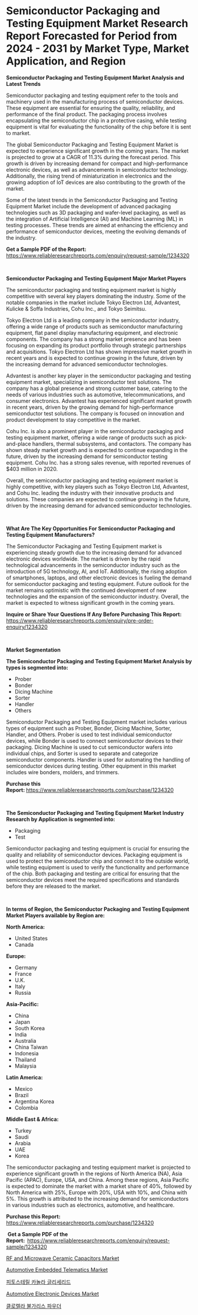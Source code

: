 <p><h1>Semiconductor Packaging and Testing Equipment Market Research Report Forecasted for Period from 2024 -  2031 by Market Type, Market Application, and Region</h1></p><p><strong>Semiconductor Packaging and Testing Equipment Market Analysis and Latest Trends</strong></p>
<p><p>Semiconductor packaging and testing equipment refer to the tools and machinery used in the manufacturing process of semiconductor devices. These equipment are essential for ensuring the quality, reliability, and performance of the final product. The packaging process involves encapsulating the semiconductor chip in a protective casing, while testing equipment is vital for evaluating the functionality of the chip before it is sent to market.</p><p>The global Semiconductor Packaging and Testing Equipment Market is expected to experience significant growth in the coming years. The market is projected to grow at a CAGR of 11.3% during the forecast period. This growth is driven by increasing demand for compact and high-performance electronic devices, as well as advancements in semiconductor technology. Additionally, the rising trend of miniaturization in electronics and the growing adoption of IoT devices are also contributing to the growth of the market.</p><p>Some of the latest trends in the Semiconductor Packaging and Testing Equipment Market include the development of advanced packaging technologies such as 3D packaging and wafer-level packaging, as well as the integration of Artificial Intelligence (AI) and Machine Learning (ML) in testing processes. These trends are aimed at enhancing the efficiency and performance of semiconductor devices, meeting the evolving demands of the industry.</p></p>
<p><strong>Get a Sample PDF of the Report:&nbsp;</strong> <a href="https://www.reliableresearchreports.com/enquiry/request-sample/1234320">https://www.reliableresearchreports.com/enquiry/request-sample/1234320</a></p>
<p>&nbsp;</p>
<p><strong>Semiconductor Packaging and Testing Equipment Major Market Players</strong></p>
<p><p>The semiconductor packaging and testing equipment market is highly competitive with several key players dominating the industry. Some of the notable companies in the market include Tokyo Electron Ltd, Advantest, Kulicke & Soffa Industries, Cohu Inc., and Tokyo Seimitsu.</p><p>Tokyo Electron Ltd is a leading company in the semiconductor industry, offering a wide range of products such as semiconductor manufacturing equipment, flat panel display manufacturing equipment, and electronic components. The company has a strong market presence and has been focusing on expanding its product portfolio through strategic partnerships and acquisitions. Tokyo Electron Ltd has shown impressive market growth in recent years and is expected to continue growing in the future, driven by the increasing demand for advanced semiconductor technologies.</p><p>Advantest is another key player in the semiconductor packaging and testing equipment market, specializing in semiconductor test solutions. The company has a global presence and strong customer base, catering to the needs of various industries such as automotive, telecommunications, and consumer electronics. Advantest has experienced significant market growth in recent years, driven by the growing demand for high-performance semiconductor test solutions. The company is focused on innovation and product development to stay competitive in the market.</p><p>Cohu Inc. is also a prominent player in the semiconductor packaging and testing equipment market, offering a wide range of products such as pick-and-place handlers, thermal subsystems, and contactors. The company has shown steady market growth and is expected to continue expanding in the future, driven by the increasing demand for semiconductor testing equipment. Cohu Inc. has a strong sales revenue, with reported revenues of $403 million in 2020.</p><p>Overall, the semiconductor packaging and testing equipment market is highly competitive, with key players such as Tokyo Electron Ltd, Advantest, and Cohu Inc. leading the industry with their innovative products and solutions. These companies are expected to continue growing in the future, driven by the increasing demand for advanced semiconductor technologies.</p></p>
<p>&nbsp;</p>
<p><strong>What Are The Key Opportunities For Semiconductor Packaging and Testing Equipment Manufacturers?</strong></p>
<p><p>The Semiconductor Packaging and Testing Equipment market is experiencing steady growth due to the increasing demand for advanced electronic devices worldwide. The market is driven by the rapid technological advancements in the semiconductor industry such as the introduction of 5G technology, AI, and IoT. Additionally, the rising adoption of smartphones, laptops, and other electronic devices is fueling the demand for semiconductor packaging and testing equipment. Future outlook for the market remains optimistic with the continued development of new technologies and the expansion of the semiconductor industry. Overall, the market is expected to witness significant growth in the coming years.</p></p>
<p><strong>Inquire or Share Your Questions If Any Before Purchasing This Report:</strong> <a href="https://www.reliableresearchreports.com/enquiry/pre-order-enquiry/1234320">https://www.reliableresearchreports.com/enquiry/pre-order-enquiry/1234320</a></p>
<p>&nbsp;</p>
<p><strong>Market Segmentation</strong></p>
<p><strong>The Semiconductor Packaging and Testing Equipment Market Analysis by types is segmented into:</strong></p>
<p><ul><li>Prober</li><li>Bonder</li><li>Dicing Machine</li><li>Sorter</li><li>Handler</li><li>Others</li></ul></p>
<p><p>Semiconductor Packaging and Testing Equipment market includes various types of equipment such as Prober, Bonder, Dicing Machine, Sorter, Handler, and Others. Prober is used to test individual semiconductor devices, while Bonder is used to connect semiconductor devices to their packaging. Dicing Machine is used to cut semiconductor wafers into individual chips, and Sorter is used to separate and categorize semiconductor components. Handler is used for automating the handling of semiconductor devices during testing. Other equipment in this market includes wire bonders, molders, and trimmers.</p></p>
<p><strong>Purchase this Report:&nbsp;</strong><a href="https://www.reliableresearchreports.com/purchase/1234320">https://www.reliableresearchreports.com/purchase/1234320</a></p>
<p>&nbsp;</p>
<p><strong>The Semiconductor Packaging and Testing Equipment Market Industry Research by Application is segmented into:</strong></p>
<p><ul><li>Packaging</li><li>Test</li></ul></p>
<p><p>Semiconductor packaging and testing equipment is crucial for ensuring the quality and reliability of semiconductor devices. Packaging equipment is used to protect the semiconductor chip and connect it to the outside world, while testing equipment is used to verify the functionality and performance of the chip. Both packaging and testing are critical for ensuring that the semiconductor devices meet the required specifications and standards before they are released to the market.</p></p>
<p>&nbsp;</p>
<p><strong>In terms of Region, the Semiconductor Packaging and Testing Equipment Market Players available by Region are:</strong></p>
<p>
    <p> <strong> North America: </strong>
        <ul>
            <li>United States</li>
            <li>Canada</li>
        </ul>
        </p> 
    <p> <strong> Europe: </strong>
        <ul>
            <li>Germany</li>
            <li>France</li>
            <li>U.K.</li>
            <li>Italy</li>
            <li>Russia</li>
        </ul>
        </p> 
    <p> <strong> Asia-Pacific: </strong>
        <ul>
            <li>China</li>
            <li>Japan</li>
            <li>South Korea</li>
            <li>India</li>
            <li>Australia</li>
            <li>China Taiwan</li>
            <li>Indonesia</li>
            <li>Thailand</li>
            <li>Malaysia</li>
        </ul>
        </p> 
    <p> <strong> Latin America: </strong>
        <ul>
            <li>Mexico</li>
            <li>Brazil</li>
            <li>Argentina Korea</li>
            <li>Colombia</li>
        </ul>
        </p> 
    <p> <strong> Middle East & Africa: </strong>
        <ul>
            <li>Turkey</li>
            <li>Saudi</li>
            <li>Arabia</li>
            <li>UAE</li>
            <li>Korea</li>
        </ul>
    </p>
    </p>
<p><p>The semiconductor packaging and testing equipment market is projected to experience significant growth in the regions of North America (NA), Asia Pacific (APAC), Europe, USA, and China. Among these regions, Asia Pacific is expected to dominate the market with a market share of 40%, followed by North America with 25%, Europe with 20%, USA with 10%, and China with 5%. This growth is attributed to the increasing demand for semiconductors in various industries such as electronics, automotive, and healthcare.</p></p>
<p><strong>Purchase this Report: </strong><a href="https://www.reliableresearchreports.com/purchase/1234320">https://www.reliableresearchreports.com/purchase/1234320</a></p>
<p>&nbsp;<strong>Get a Sample PDF of the Report:&nbsp;&nbsp;</strong><a href="https://www.reliableresearchreports.com/enquiry/request-sample/1234320">https://www.reliableresearchreports.com/enquiry/request-sample/1234320</a></p>
<p><strong></strong></p>
<p><p><a href="https://github.com/changoleonlaverguenzanoexiste/Market-Research-Report-List-2/blob/main/rf-and-microwave-ceramic-capacitors-market.md">RF and Microwave Ceramic Capacitors Market</a></p><p><a href="https://issuu.com/reportprime-2/docs/automotive-embedded-telematics-market-size-2030.pp">Automotive Embedded Telematics Market</a></p><p><a href="https://medium.com/@koleledner/%EC%8B%9D%EB%AC%BC-%EC%8A%A4%ED%85%8C%EB%A1%A4-%EC%B9%B4%EB%86%80%EB%9D%BC-%EA%B8%80%EB%A6%AC%EC%84%B8%EB%A6%AC%EB%93%9C-%EC%8B%9C%EC%9E%A5-%EB%B6%84%EC%84%9D-%EA%B8%80%EB%A1%9C%EB%B2%8C-%EC%82%B0%EC%97%85-%EC%A0%84%EB%A7%9D%EA%B3%BC-%EC%98%88%EC%B8%A1-2024%EB%85%84%EB%B6%80%ED%84%B0-2031%EB%85%84%EA%B9%8C%EC%A7%80-a07ca6bae58b">피토스테릴 카놀라 글리세리드</a></p><p><a href="https://issuu.com/reportprime-2/docs/automotive-electronic-devices-market-size-2030.ppt">Automotive Electronic Devices Market</a></p><p><a href="https://medium.com/@alexemumu2022/chlorella-vulgaris-powder-%EC%8B%9C%EC%9E%A5%EC%9D%80-%EC%8B%9C%EC%9E%A5-%EC%A0%90%EC%9C%A0%EC%9C%A8-%EA%B7%9C%EB%AA%A8-%EB%B0%8F-2031%EB%85%84%EA%B9%8C%EC%A7%80-%EC%98%88%EC%B8%A1%EB%90%9C-%EC%98%88%EC%B8%A1%EC%97%90-%EC%B4%88%EC%A0%90%EC%9D%84-%EB%A7%9E%EC%B6%A5%EB%8B%88%EB%8B%A4-28904940eff5">클로렐라 불가리스 파우더</a></p></p>